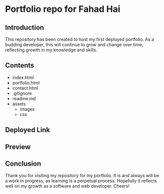 # Portfolio repo for Fahad Hai

## Introduction

This repository has been created to host my first deployed portfolio. As a budding developer, this will continue to grow and change over time, reflecting growth in my knowledge and skills.

## Contents

- index.html
- portfolio.html
- contact.html
- .gitignore
- readme.md
- assets
  - images
  - css

## Deployed Link

## Preview

## Conclusion

Thank you for visiting my repository for my portfolio. It is and always will be a work in progress, as learning is a perpetual process. Hopefully it reflects well on my growth as a software and web developer. Cheers!

